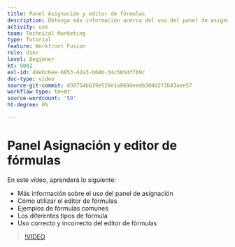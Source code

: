 ```yaml
---
title: Panel Asignación y editor de fórmulas
description: Obtenga más información acerca del uso del panel de asignación, el editor de fórmulas y ejemplos de fórmulas comunes en [!DNL Adobe Workfront Fusion].
activity: use
team: Technical Marketing
type: Tutorial
feature: Workfront Fusion
role: User
level: Beginner
kt: 9002
exl-id: 48ebc6ee-6853-42a3-b68b-34c5854ff69c
doc-type: video
source-git-commit: d39754b619e526e1a869deedb38dd2f2b43aee57
workflow-type: tm+mt
source-wordcount: '59'
ht-degree: 0%

---
```


# Panel Asignación y editor de fórmulas

En este vídeo, aprenderá lo siguiente:

* Más información sobre el uso del panel de asignación
* Cómo utilizar el editor de fórmulas
* Ejemplos de fórmulas comunes
* Los diferentes tipos de fórmula
* Uso correcto y incorrecto del editor de fórmulas

>[!VIDEO](https://video.tv.adobe.com/v/335262/?quality=12)
